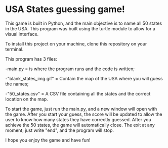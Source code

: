 # USA States guessing game!

This game is built in Python, and the main objective is to name all 50 states in the USA.
This program was built using the turtle module to allow for a visual interface.

To install this project on your machine, clone this repository on your terminal.

This program has 3 files:

-main.py = is where the program runs and the code is written;

-"blank_states_img.gif" = Contain the map of the USA where you will guess the names;

-"50_states.csv" = A CSV file containing all the states and the correct location on the map.

To start the game, just run the main.py, and a new window will open with the game.
After you start your guess, the score will be updated to allow the user to know how many states they have correctly guessed.
After you achieve the 50 states, the game will automatically close.
The exit at any moment; just write "end", and the program will stop.

I hope you enjoy the game and have fun!

